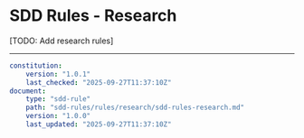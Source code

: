 # SDD Rules - Research

[TODO: Add research rules]


---

```yaml
constitution:
    version: "1.0.1"
    last_checked: "2025-09-27T11:37:10Z"
document:
    type: "sdd-rule"
    path: "sdd-rules/rules/research/sdd-rules-research.md"
    version: "1.0.0"
    last_updated: "2025-09-27T11:37:10Z"
```
